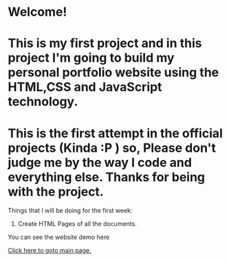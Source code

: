 # Welcome!

# This is my first project and in this project I'm going to build my personal portfolio website using the HTML,CSS and JavaScript technology.

# This is the first attempt in the official projects (Kinda :P ) so, Please don't judge me by the way I code and everything else. Thanks for being with the project.

Things that I will be doing for the first week:

1. Create HTML Pages of all the documents.

You can see the website demo here

<a href="/index.html">Click here to goto main page.</a>